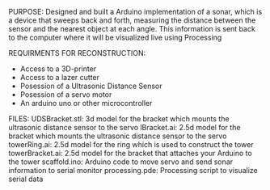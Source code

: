 PURPOSE:
Designed and built a Arduino implementation of a sonar, which is a device that
sweeps back and forth, measuring the distance between the sensor and the nearest object at each
angle. This information is sent back to the computer where it will be visualized live using
Processing

REQUIRMENTS FOR RECONSTRUCTION:
- Access to a 3D-printer
- Access to a lazer cutter
- Posession of a Ultrasonic Distance Sensor
- Posession of a servo motor
- An arduino uno or other microcontroller

FILES:
UDSBracket.stl:   3d model for the bracket which mounts the ultrasonic distance sensor to the servo
lBracket.ai:      2.5d model for the bracket which mounts the ultrasonic distance sensor to the servo
towerRing.ai:     2.5d model for the ring which is used to construct the tower
towerBracket.ai:  2.5d model for the bracket that attaches your Arduino to the tower
scaffold.ino:     Arduino code to move servo and send sonar information to serial monitor
processing.pde:   Processing script to visualize serial data
